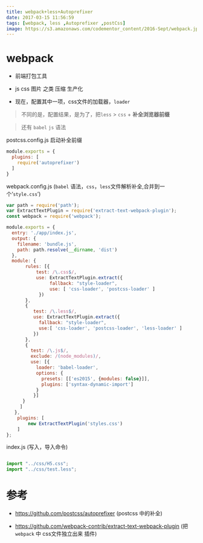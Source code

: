 ```yaml
---
title: webpack+less+Autoprefixer
date: 2017-03-15 11:56:59
tags: [webpack, less ,Autoprefixer ,postCss]
image: https://s3.amazonaws.com/codementor_content/2016-Sept/webpack.jpg
---
```


# webpack

- 前端打包工具

- js css 图片 之类 压缩 生产化

- 现在，配置其中一项，css文件的加载器，``loader``

> 不同的是，配置结果，是为了，把``less`` > ``css`` + **补全浏览器前缀**

> 还有 ``babel`` ``js`` 语法

<!-- more -->

postcss.config.js 启动补全前缀

``` javascript
module.exports = {
  plugins: [
    require('autoprefixer')
  ]
}

```
webpack.config.js (``babel`` 语法，``css``，``less``文件解析补全,合并到一个‘``style.css``’)

``` javascript
var path = require('path');
var ExtractTextPlugin = require('extract-text-webpack-plugin');
const webpack = require('webpack');

module.exports = {
  entry: './app/index.js',
  output: {
    filename: 'bundle.js',
    path: path.resolve(__dirname, 'dist')
  },
  module: {
       rules: [{
           test: /\.css$/,
           use: ExtractTextPlugin.extract({
                fallback: "style-loader",
                use: [ 'css-loader', 'postcss-loader' ]
            })
       },
       {
          test: /\.less$/,
          use: ExtractTextPlugin.extract({
            fallback: "style-loader",
            use:[ 'css-loader', 'postcss-loader', 'less-loader' ]
          })
       },
       {
         test: /\.js$/,
         exclude: /(node_modules)/,
         use: [{
           loader: 'babel-loader',
           options: {
             presets: [['es2015', {modules: false}]],
             plugins: ['syntax-dynamic-import']
           }
          }]
      }
     ]
   },
    plugins: [
        new ExtractTextPlugin('styles.css')
    ]
};

```

  index.js (写入，导入命令)

``` javascript

import "../css/H5.css";
import "../css/test.less";

```

# 参考


- https://github.com/postcss/autoprefixer (postcss 中的补全)

- https://github.com/webpack-contrib/extract-text-webpack-plugin (把``webpack`` 中 css文件独立出来 插件)
